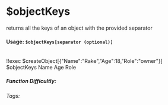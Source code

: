 # $objectKeys
returns all the keys of an object with the provided separator

#### Usage: `$objectKeys[separator (optional)]`
<br/>
<discord-messages>
	<discord-message :bot="false" role-color="#ffcc9a" author="Member">
		!!exec $createObject[{"Name":"Rake","Age":18,"Role":"owner"}] $objectKeys
	</discord-message>
	<discord-message :bot="true" role-color="#0099ff" author="Custom Command" avatar="https://media.discordapp.net/avatars/725721249652670555/781224f90c3b841ba5b40678e032f74a.webp">
		Name Age Role
	</discord-message>
</discord-messages>

##### Function Difficultly: <Badge type="warning" text="Medium" vertical="middle" /> 
###### Tags: <Badge type="tip" text="object" vertical="middle" /> <Badge type="tip" text="keys" vertical="middle" /> <Badge type="tip" text="json" vertical="middle" />